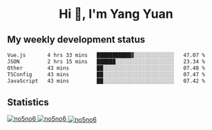 <h1 align="center">Hi 👋, I'm Yang Yuan</h1>


## My weekly development status
<!--START_SECTION:waka-->

```txt
Vue.js       4 hrs 33 mins   ███████████▓░░░░░░░░░░░░░   47.07 %
JSON         2 hrs 15 mins   ██████░░░░░░░░░░░░░░░░░░░   23.34 %
Other        43 mins         ██░░░░░░░░░░░░░░░░░░░░░░░   07.48 %
TSConfig     43 mins         ██░░░░░░░░░░░░░░░░░░░░░░░   07.47 %
JavaScript   43 mins         ██░░░░░░░░░░░░░░░░░░░░░░░   07.42 %
```

<!--END_SECTION:waka-->

## Statistics
<a href="https://github.com/anuraghazra/github-readme-stats">
  <img src="https://github-readme-stats.vercel.app/api/top-langs/?username=no5no6&theme=dracula" alt="no5no6">
</a>
<a href="https://github.com/anuraghazra/github-readme-stats">
  <img src="https://github-readme-stats.vercel.app/api?username=no5no6&show_icons=true&theme=dracula&line_height=40" alt="no5no6">
</a>
<a href="https://github.com/anuraghazra/github-readme-stats">
  <img align="center" src="https://github-readme-streak-stats.herokuapp.com/?user=no5no6&theme=dracula" alt="no5no6" />
</a>